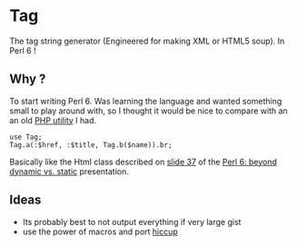 
# Tag

The tag string generator (Engineered for making XML or HTML5 soup). In Perl 6 !

## Why ?

To start writing Perl 6. Was learning the language and wanted something small
to play around with, so I thought it would be nice to compare with an an old
[PHP utility][1] I had.

    use Tag;
    Tag.a(:$href, :$title, Tag.b($name)).br;

Basically like the Html class described on [slide 37][2] of the [Perl 6: beyond dynamic vs. static][3] presentation.

## Ideas

- Its probably best to not output everything if very large gist
- use the power of macros and port [hiccup][4]

[1]: https://github.com/4d47/php-tag-helper
[2]: https://fosdem.org/2015/schedule/event/perl6_beyond_dynamic_vs_static/attachments/slides/724/export/events/attachments/perl6_beyond_dynamic_vs_static/slides/724/2015_fosdem_static_dynamic.pdf#page=37
[3]: https://fosdem.org/2015/schedule/event/perl6_beyond_dynamic_vs_static/
[4]: https://github.com/weavejester/hiccup
